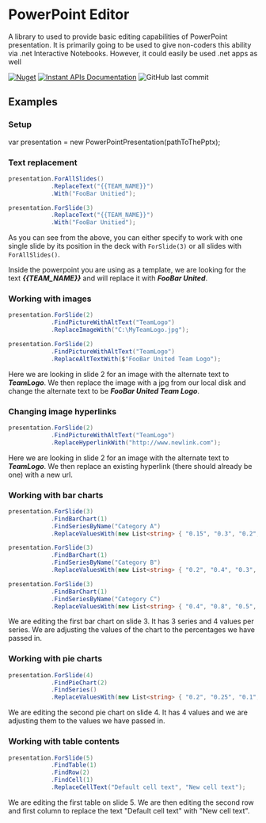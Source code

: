 # PowerPoint Editor
A library to used to provide basic editing capabilities of PowerPoint presentation. It is primarily going to be used to give non-coders this ability via .net Interactive Notebooks. However, it could easily be used .net apps as well

[![Nuget](https://img.shields.io/nuget/v/Fritz.InstantAPIs)](https://www.nuget.org/packages/CFXYZ.PowerPointEditorLib/)
[![Instant APIs Documentation](https://img.shields.io/badge/docs-ready!-blue)](https://github.com/cfelstead/PowerPointEditor)
![GitHub last commit](https://img.shields.io/github/last-commit/cfelstead/PowerPointEditor)

## Examples

### Setup

var presentation = new PowerPointPresentation(pathToThePptx);

### Text replacement

```csharp
presentation.ForAllSlides()
            .ReplaceText("{{TEAM_NAME}}")
            .With("FooBar Unitied");

presentation.ForSlide(3)
            .ReplaceText("{{TEAM_NAME}}")
            .With("FooBar Unitied");
```

As you can see from the above, you can either specify to work with one single slide by its position in the deck with `ForSlide(3)` or all slides with `ForAllSlides()`.

Inside the powerpoint you are using as a template, we are looking for the text ***{{TEAM_NAME}}*** and will replace it with ***FooBar United***.

### Working with images

```csharp
presentation.ForSlide(2)
            .FindPictureWithAltText("TeamLogo")
            .ReplaceImageWith("C:\MyTeamLogo.jpg");

presentation.ForSlide(2)
            .FindPictureWithAltText("TeamLogo")
            .ReplaceAltTextWith($"FooBar United Team Logo");
```

Here we are looking in slide 2 for an image with the alternate text to ***TeamLogo***. We then replace the image with a jpg from our local disk and change the alternate text to be ***FooBar United Team Logo***.

### Changing image hyperlinks

```csharp
presentation.ForSlide(2)
            .FindPictureWithAltText("TeamLogo")
            .ReplaceHyperlinkWith("http://www.newlink.com");
```

Here we are looking in slide 2 for an image with the alternate text to ***TeamLogo***. We then replace an existing hyperlink (there should already be one) with a new url.

### Working with bar charts

```csharp
presentation.ForSlide(3)
            .FindBarChart(1)
            .FindSeriesByName("Category A")
            .ReplaceValuesWith(new List<string> { "0.15", "0.3", "0.2", "0.2" });

presentation.ForSlide(3)
            .FindBarChart(1)
            .FindSeriesByName("Category B")
            .ReplaceValuesWith(new List<string> { "0.2", "0.4", "0.3", "0.32" });

presentation.ForSlide(3)
            .FindBarChart(1)
            .FindSeriesByName("Category C")
            .ReplaceValuesWith(new List<string> { "0.4", "0.8", "0.5", "0.48" });
```

We are editing the first bar chart on slide 3. It has 3 series and 4 values per series. We are adjusting the values of the chart to the percentages we have passed in.

### Working with pie charts

```csharp
presentation.ForSlide(4)
            .FindPieChart(2)
            .FindSeries()
            .ReplaceValuesWith(new List<string> { "0.2", "0.25", "0.1", "0.45" });
```

We are editing the second pie chart on slide 4. It has 4 values and we are adjusting them to the values we have passed in.

### Working with table contents

```csharp
presentation.ForSlide(5)
            .FindTable(1)
            .FindRow(2)
            .FindCell(1)
            .ReplaceCellText("Default cell text", "New cell text");
```

We are editing the first table on slide 5. We are then editing the second row and first column to replace the text "Default cell text" with "New cell text".